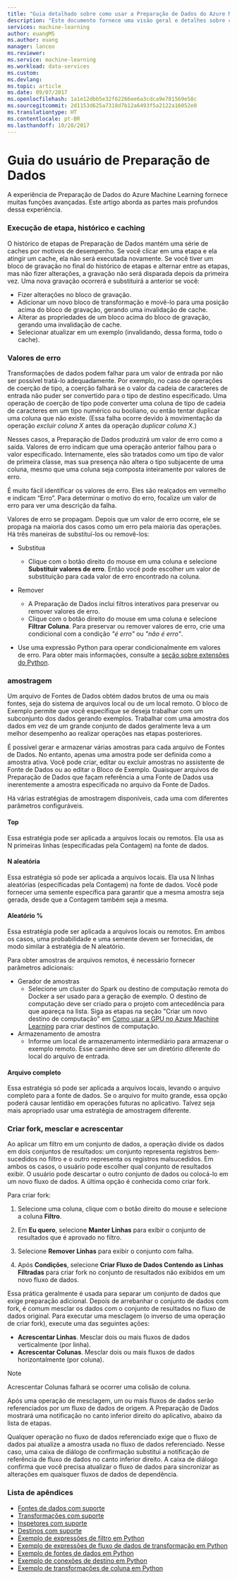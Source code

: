 ```yaml
---
title: "Guia detalhado sobre como usar a Preparação de Dados do Azure Machine Learning | Microsoft Docs"
description: "Este documento fornece uma visão geral e detalhes sobre como resolver problemas de dados com a Preparação de Dados do Azure Machine Learning"
services: machine-learning
author: euangMS
ms.author: euang
manager: lanceo
ms.reviewer: 
ms.service: machine-learning
ms.workload: data-services
ms.custom: 
ms.devlang: 
ms.topic: article
ms.date: 09/07/2017
ms.openlocfilehash: 1a1e12dbb5e32f62266ee6a3cdca9e781569e58c
ms.sourcegitcommit: 2d1153d625a7318d7b12a6493f5a2122a16052e0
ms.translationtype: HT
ms.contentlocale: pt-BR
ms.lasthandoff: 10/20/2017
---
```

# <a name="data-preparations-user-guide"></a>Guia do usuário de Preparação de Dados 
A experiência de Preparação de Dados do Azure Machine Learning fornece muitas funções avançadas. Este artigo aborda as partes mais profundos dessa experiência.

### <a name="step-execution-history-and-caching"></a>Execução de etapa, histórico e caching 
O histórico de etapas de Preparação de Dados mantém uma série de caches por motivos de desempenho. Se você clicar em uma etapa e ela atingir um cache, ela não será executada novamente. Se você tiver um bloco de gravação no final do histórico de etapas e alternar entre as etapas, mas não fizer alterações, a gravação não será disparada depois da primeira vez. Uma nova gravação ocorrerá e substituirá a anterior se você:

- Fizer alterações no bloco de gravação.
- Adicionar um novo bloco de transformação e movê-lo para uma posição acima do bloco de gravação, gerando uma invalidação de cache.
- Alterar as propriedades de um bloco acima do bloco de gravação, gerando uma invalidação de cache.
- Selecionar atualizar em um exemplo (invalidando, dessa forma, todo o cache).

### <a name="error-values"></a>Valores de erro

Transformações de dados podem falhar para um valor de entrada por não ser possível tratá-lo adequadamente. Por exemplo, no caso de operações de coerção de tipo, a coerção falhará se o valor da cadeia de caracteres de entrada não puder ser convertido para o tipo de destino especificado. Uma operação de coerção de tipo pode converter uma coluna de tipo de cadeia de caracteres em um tipo numérico ou booliano, ou então tentar duplicar uma coluna que não existe. (Essa falha ocorre devido à movimentação da operação *excluir coluna X* antes da operação *duplicar coluna X*.)

Nesses casos, a Preparação de Dados produzirá um valor de erro como a saída. Valores de erro indicam que uma operação anterior falhou para o valor especificado. Internamente, eles são tratados como um tipo de valor de primeira classe, mas sua presença não altera o tipo subjacente de uma coluna, mesmo que uma coluna seja composta inteiramente por valores de erro.

É muito fácil identificar os valores de erro. Eles são realçados em vermelho e indicam “Erro”. Para determinar o motivo do erro, focalize um valor de erro para ver uma descrição da falha.

Valores de erro se propagam. Depois que um valor de erro ocorre, ele se propaga na maioria dos casos como um erro pela maioria das operações. Há três maneiras de substituí-los ou removê-los:

* Substitua
    -  Clique com o botão direito do mouse em uma coluna e selecione **Substituir valores de erro**. Então você pode escolher um valor de substituição para cada valor de erro encontrado na coluna.

* Remover
    - A Preparação de Dados inclui filtros interativos para preservar ou remover valores de erro.
    - Clique com o botão direito do mouse em uma coluna e selecione **Filtrar Coluna**. Para preservar ou remover valores de erro, crie uma condicional com a condição *"é erro"* ou *"não é erro"*.

* Use uma expressão Python para operar condicionalmente em valores de erro. Para obter mais informações, consulte a [seção sobre extensões do Python](data-prep-python-extensibility-overview.md).

### <a name="sampling"></a>amostragem
Um arquivo de Fontes de Dados obtém dados brutos de uma ou mais fontes, seja do sistema de arquivos local ou de um local remoto. O bloco de Exemplo permite que você especifique se deseja trabalhar com um subconjunto dos dados gerando exemplos. Trabalhar com uma amostra dos dados em vez de um grande conjunto de dados geralmente leva a um melhor desempenho ao realizar operações nas etapas posteriores.

É possível gerar e armazenar várias amostras para cada arquivo de Fontes de Dados. No entanto, apenas uma amostra pode ser definida como a amostra ativa. Você pode criar, editar ou excluir amostras no assistente de Fonte de Dados ou ao editar o Bloco de Exemplo. Quaisquer arquivos de Preparação de Dados que façam referência a uma Fonte de Dados usa inerentemente a amostra especificada no arquivo da Fonte de Dados.

Há várias estratégias de amostragem disponíveis, cada uma com diferentes parâmetros configuráveis.

#### <a name="top"></a>Top
Essa estratégia pode ser aplicada a arquivos locais ou remotos. Ela usa as N primeiras linhas (especificadas pela Contagem) na fonte de dados.

#### <a name="random-n"></a>N aleatória 
Essa estratégia só pode ser aplicada a arquivos locais. Ela usa N linhas aleatórias (especificadas pela Contagem) na fonte de dados. Você pode fornecer uma semente específica para garantir que a mesma amostra seja gerada, desde que a Contagem também seja a mesma.

#### <a name="random-"></a>Aleatório % 
Essa estratégia pode ser aplicada a arquivos locais ou remotos. Em ambos os casos, uma probabilidade e uma semente devem ser fornecidas, de modo similar à estratégia de N aleatório.

Para obter amostras de arquivos remotos, é necessário fornecer parâmetros adicionais:

- Gerador de amostras 
  - Selecione um cluster do Spark ou destino de computação remota do Docker a ser usado para a geração de exemplo. O destino de computação deve ser criado para o projeto com antecedência para que apareça na lista. Siga as etapas na seção "Criar um novo destino de computação" em [Como usar a GPU no Azure Machine Learning](how-to-use-gpu.md) para criar destinos de computação.
- Armazenamento de amostra 
  - Informe um local de armazenamento intermediário para armazenar o exemplo remoto. Esse caminho deve ser um diretório diferente do local do arquivo de entrada.

#### <a name="full-file"></a>Arquivo completo 
Essa estratégia só pode ser aplicada a arquivos locais, levando o arquivo completo para a fonte de dados. Se o arquivo for muito grande, essa opção poderá causar lentidão em operações futuras no aplicativo. Talvez seja mais apropriado usar uma estratégia de amostragem diferente.


### <a name="fork-merge-and-append"></a>Criar fork, mesclar e acrescentar

Ao aplicar um filtro em um conjunto de dados, a operação divide os dados em dois conjuntos de resultados: um conjunto representa registros bem-sucedidos no filtro e o outro representa os registros malsucedidos. Em ambos os casos, o usuário pode escolher qual conjunto de resultados exibir. O usuário pode descartar o outro conjunto de dados ou colocá-lo em um novo fluxo de dados. A última opção é conhecida como criar fork.

Para criar fork: 
1. Selecione uma coluna, clique com o botão direito do mouse e selecione a coluna **Filtro**.

2. Em **Eu quero**, selecione **Manter Linhas** para exibir o conjunto de resultados que é aprovado no filtro.

3. Selecione **Remover Linhas** para exibir o conjunto com falha.

4. Após **Condições**, selecione **Criar Fluxo de Dados Contendo as Linhas Filtradas** para criar fork no conjunto de resultados não exibidos em um novo fluxo de dados.


Essa prática geralmente é usada para separar um conjunto de dados que exige preparação adicional. Depois de arrebanhar o conjunto de dados com fork, é comum mesclar os dados com o conjunto de resultados no fluxo de dados original. Para executar uma mesclagem (o inverso de uma operação de criar fork), execute uma das seguintes ações:

- **Acrescentar Linhas**. Mesclar dois ou mais fluxos de dados verticalmente (por linha). 
- **Acrescentar Colunas**. Mesclar dois ou mais fluxos de dados horizontalmente (por coluna).


>[!NOTE]
>Acrescentar Colunas falhará se ocorrer uma colisão de coluna.


Após uma operação de mesclagem, um ou mais fluxos de dados serão referenciados por um fluxo de dados de origem. A Preparação de Dados mostrará uma notificação no canto inferior direito do aplicativo, abaixo da lista de etapas.


Qualquer operação no fluxo de dados referenciado exige que o fluxo de dados pai atualize a amostra usada no fluxo de dados referenciado. Nesse caso, uma caixa de diálogo de confirmação substitui a notificação de referência de fluxo de dados no canto inferior direito. A caixa de diálogo confirma que você precisa atualizar o fluxo de dados para sincronizar as alterações em quaisquer fluxos de dados de dependência.

### <a name="list-of-appendices"></a>Lista de apêndices 
* [Fontes de dados com suporte](data-prep-appendix2-supported-data-sources.md)  
* [Transformações com suporte](data-prep-appendix3-supported-transforms.md)  
* [Inspetores com suporte](data-prep-appendix4-supported-inspectors.md)  
* [Destinos com suporte](data-prep-appendix5-supported-destinations.md)  
* [Exemplo de expressões de filtro em Python](data-prep-appendix6-sample-filter-expressions-python.md)  
* [Exemplo de expressões de fluxo de dados de transformação em Python](data-prep-appendix7-sample-transform-data-flow-python.md)  
* [Exemplo de fontes de dados em Python](data-prep-appendix8-sample-source-connections-python.md)  
* [Exemplo de conexões de destino em Python](data-prep-appendix9-sample-destination-connections-python.md)  
* [Exemplo de transformações de coluna em Python](data-prep-appendix10-sample-custom-column-transforms-python.md)  
